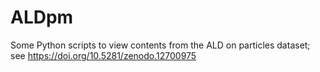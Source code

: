# ALDpm
Some Python scripts to view contents from the ALD on particles dataset; see https://doi.org/10.5281/zenodo.12700975
